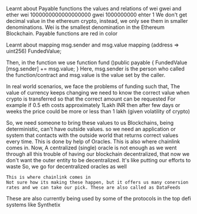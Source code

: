 Learnt about Payable functions
the values and relations of wei gwei and ether
wei 1000000000000000000
gwei 1000000000
ehter 1
We don't get decimal value in the ethereum crypto, instead, we only see them in smaller denominations. Wei is the smallest denomination in the Ethereum Blockchain.
Payable functions are red in color

Learnt about mapping msg.sender and msg.value
     mapping (address => uint256) FundedValue;
     
Then, in the function
        we use
        function fund ()public payable
        {
                FundedValue [msg.sender] += msg.value;
        }
        Here, msg.sender is the person who called the function/contract and msg.value is the value set by the caller.

In real world scenarios, we face the problems of funding such that, 
        The value of currency keeps changing
        we need to know the correct value when crypto is transferred so that the correct amount can be requested
        For example if 0.5 eth costs approximately 1Lakh INR then after few days or weeks the price could be more or less than 1 lakh (given volatility of crypto)
        
So, we need someone to bring these values to us
    Blockchains, being deterministic, can't have outside values. so we need an application or system that contacts with the outside world that returns correct values every time. This is done by help of Oracles. This is also where chainlink comes in.
    Now, A centralized (single) oracle is not enough as we went through all this trouble of having our blockchain decentralized, that now we don't want the outer entity to be decentralized. It's like putting our efforts to waste
    So, we go for decentralized oracles as well
    
    This is where chainlink comes in
    Not sure how its making these happen, but it offers us many conersion rates and we can take our pick. These are also called as DataFeeds
    
These are also currently being used by some of the protocols in the top defi systems like Synthetix
